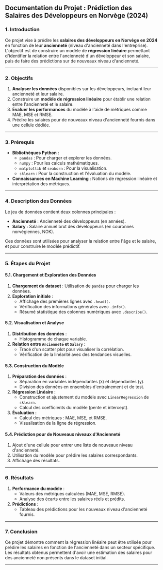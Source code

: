 ## **Documentation du Projet : Prédiction des Salaires des Développeurs en Norvège (2024)**

### **1. Introduction**
Ce projet vise à prédire les **salaires des développeurs en Norvège en 2024** en fonction de leur **ancienneté** (niveau d'ancienneté dans l'entreprise). L'objectif est de construire un modèle de **régression linéaire** permettant d'identifier la relation entre l'ancienneté d'un développeur et son salaire, puis de faire des prédictions sur de nouveaux niveau d'ancienneté.

---

### **2. Objectifs**
1. **Analyser les données** disponibles sur les développeurs, incluant leur ancienneté et leur salaire.
2. Construire un **modèle de régression linéaire** pour établir une relation entre l'ancienneté et le salaire.
3. **Évaluer les performances** du modèle à l'aide de métriques comme MAE, MSE et RMSE.
4. Prédire les salaires pour de nouveaux niveau d'ancienneté fournis dans une cellule dédiée.

---

### **3. Prérequis**
- **Bibliothèques Python** :
  - `pandas` : Pour charger et explorer les données.
  - `numpy` : Pour les calculs mathématiques.
  - `matplotlib` et `seaborn` : Pour la visualisation.
  - `sklearn` : Pour la construction et l'évaluation du modèle.
- **Connaissances en Machine Learning** : Notions de régression linéaire et interprétation des métriques.

---

### **4. Description des Données**
Le jeu de données contient deux colonnes principales :
- **Ancienneté** : Ancienneté des développeurs (en années).
- **Salary** : Salaire annuel brut des développeurs (en couronnes norvégiennes, NOK).

Ces données sont utilisées pour analyser la relation entre l'âge et le salaire, et pour construire le modèle prédictif.

---

### **5. Étapes du Projet**

#### **5.1. Chargement et Exploration des Données**
1. **Chargement du dataset** : Utilisation de `pandas` pour charger les données.
2. **Exploration initiale** :
   - Affichage des premières lignes avec `.head()`.
   - Vérification des informations générales avec `.info()`.
   - Résumé statistique des colonnes numériques avec `.describe()`.

#### **5.2. Visualisation et Analyse**
1. **Distribution des données** :
   - Histogramme de chaque variable.
2. **Relation entre `Ancienneté` et `Salary`** :
   - Tracé d'un scatter plot pour visualiser la corrélation.
   - Vérification de la linéarité avec des tendances visuelles.

#### **5.3. Construction du Modèle**
1. **Préparation des données** :
   - Séparation en variables indépendantes (`X`) et dépendantes (`y`).
   - Division des données en ensembles d'entraînement et de test.
2. **Régression Linéaire** :
   - Construction et ajustement du modèle avec `LinearRegression` de `sklearn`.
   - Calcul des coefficients du modèle (pente et intercept).
3. **Évaluation** :
   - Calcul des métriques : MAE, MSE, et RMSE.
   - Visualisation de la ligne de régression.

#### **5.4. Prédiction pour de Nouveaux niveaux d'Ancienneté**
1. Ajout d'une cellule pour entrer une liste de nouveaux niveau d'ancienneté.
2. Utilisation du modèle pour prédire les salaires correspondants.
3. Affichage des résultats.

---

### **6. Résultats**
1. **Performance du modèle** :
   - Valeurs des métriques calculées (MAE, MSE, RMSE).
   - Analyse des écarts entre les salaires réels et prédits.
2. **Prédictions** :
   - Tableau des prédictions pour les nouveaux niveau d'ancienneté fournis.

---

### **7. Conclusion**
Ce projet démontre comment la régression linéaire peut être utilisée pour prédire les salaires en fonction de l'ancienneté dans un secteur spécifique. Les résultats obtenus permettent d'avoir une estimation des salaires pour des ancienneté non présents dans le dataset initial.

---
